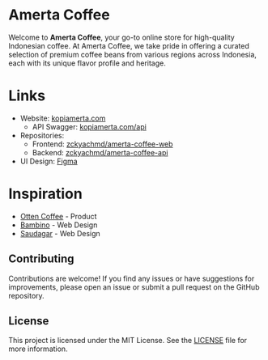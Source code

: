 # Amerta Coffee

Welcome to **Amerta Coffee**, your go-to online store for high-quality Indonesian coffee. At Amerta Coffee, we take pride in offering a curated selection of premium coffee beans from various regions across Indonesia, each with its unique flavor profile and heritage.

# Links

- Website: [kopiamerta.com](#)
  - API Swagger: [kopiamerta.com/api](#)
- Repositories:
  - Frontend: [zckyachmd/amerta-coffee-web](https://github.com/zckyachmd/amerta-coffee-web)
  - Backend: [zckyachmd/amerta-coffee-api](https://github.com/zckyachmd/amerta-coffee-api)
- UI Design: [Figma](https://www.figma.com/design/Oc4AZ1vfPo9yBi5FugJy7G/Amerta-Coffee?node-id=0-1&t=L8pglrqj4XecIYc0-1)

# Inspiration

- [Otten Coffee](https://ottencoffee.co.id/) - Product
- [Bambino](https://bambino.budigunawan.com/) - Web Design
- [Saudagar](https://furniture.saudagarwp.com/) - Web Design

## Contributing

Contributions are welcome! If you find any issues or have suggestions for improvements, please open an issue or submit a pull request on the GitHub repository.

## License

This project is licensed under the MIT License. See the [LICENSE](LICENSE.md) file for more information.
